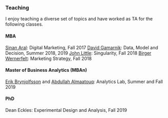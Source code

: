 ### Teaching 

I enjoy teaching a diverse set of topics and have worked as TA for the following classes.

#### MBA 

[Sinan Aral](https://mitsloan.mit.edu/faculty/directory/sinan-kayhan-aral): Digital Marketing, Fall 2017
[David Gamarnik](http://www.mit.edu/~gamarnik/home.html): Data, Model and Decision, Summer 2018, 2019 
[John Little](https://mitsloan.mit.edu/faculty/directory/john-d-c-little): Singularity, Fall 2018
[Birger Wernerfelt](https://mitsloan.mit.edu/faculty/directory/birger-wernerfelt): Marketing Strategy, Fall 2018

#### Master of Business Analytics (MBAn)
[Erik Brynjolfsson](http://digital.mit.edu/erik/) and [Abdullah Almaatouq](https://mitsloan.mit.edu/faculty/directory/abdullah-almaatouq): Analytics Lab, Summer and Fall 2019

#### PhD 
Dean Eckles: Experimental Design and Analysis, Fall 2019
